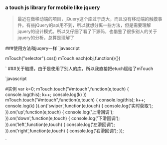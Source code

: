### a touch js library for mobile like jquery
>最近在做移动端的项目，jQuery这个库过于庞大，而且没有移动端的触摸事件。有些jQuery的api用不到，所以就想分离一些方法，但是需要理解jquery的设计模式。所以又仔细了看了下源码，也借鉴了很多别人的关于jquery的分析，总算是理解了

###使用方法和juqery一样
`javascript

 mTouch("selector").css()
 mTouch.each(obj,function(){})

`
###关于触摸，由于是使用了别人的库，所以我直接把etuch赋给了mTouch

`javascript

#实例
  var k=0;
    mTouch.touch("#mtouch",function(e,touch) {
        console.log(this);
        k++;
        console.log(k)
    })
  mTouch.touch("#mtouch",function(e,touch) {
      console.log(this);
      k++;
      console.log(k)
  }).on('swiper',function(e,touch) {
      console.log('实时获取');
  }).on('up',function(e,touch) {
      console.log('上滑回调');
  }).on('down',function(e,touch) {
      console.log('下滑回调');
  }).on('left',function(e,touch) {
      console.log('左滑回调');
  }).on('right',function(e,touch) {
      console.log('右滑回调');
  });

`